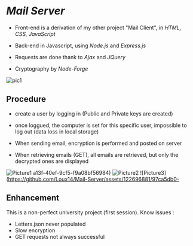 # ***Mail Server***



* Front-end is a derivation of my other project "Mail Client", in *HTML, CSS, JavaScript*
* Back-end in Javascript, using *Node.js* and *Express.js*
* Requests are done thank to *Ajax* and *JQuery*

* Cryptography by *Node-Forge*

![pic1](https://github.com/Loux14/Mail-Server/assets/122696881/a29b2c37-c300-409f-b199-49e0e785cfa0)




## Procedure

* create a user by logging in (Public and Private keys are created)
* once loggued, the computer is set for this specific user, impossible to log out (data loss in local storage)

* When sending email, encryption is performed and posted on server
* When retrieving emails (GET), all emails are retrieved, but only the decrypted ones are displayed


![Picture1](https://github.com/Loux14/Mail-Server/assets/122696881/2b505f5d-8237-43a2-b1ab-666310e26f40)
a13f-40ef-9cf5-f9a08bf56984)
![Picture2](https://github.com/Loux14/Mail-Server/assets/122696881/b88558c4-10fc-4d95-9077-c94907cc2117)
![Picture3](https://github.com/Loux14/Mail-Server/assets/122696881/97ca5db0-


## Enhancement

This is a non-perfect university project (first session). 
Know issues :
* Letters.json never populated
* Slow encryption
* GET requests not always successful





